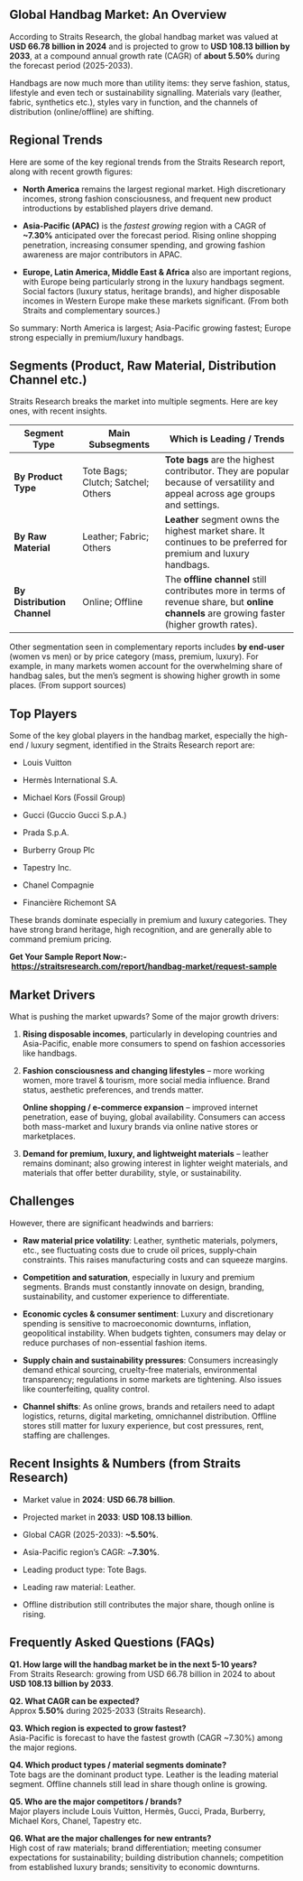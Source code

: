 <h2 data-start="437" data-end="474">Global Handbag Market: An Overview</h2>
<p data-start="476" data-end="775">According to Straits Research, the global handbag market was valued at <strong data-start="547" data-end="576">USD 66.78 billion in 2024</strong> and is projected to grow to <strong data-start="605" data-end="635">USD 108.13 billion by 2033</strong>, at a compound annual growth rate (CAGR) of <strong data-start="680" data-end="695">about 5.50%</strong> during the forecast period (2025-2033).</p>
<p data-start="777" data-end="1045">Handbags are now much more than utility items: they serve fashion, status, lifestyle and even tech or sustainability signalling. Materials vary (leather, fabric, synthetics etc.), styles vary in function, and the channels of distribution (online/offline) are shifting.</p>
<h2 data-start="1052" data-end="1070">Regional Trends</h2>
<p data-start="1072" data-end="1180">Here are some of the key regional trends from the Straits Research report, along with recent growth figures:</p>
<ul data-start="1182" data-end="2066">
<li data-start="1182" data-end="1412">
<p data-start="1184" data-end="1412"><strong data-start="1184" data-end="1201">North America</strong> remains the largest regional market. High discretionary incomes, strong fashion consciousness, and frequent new product introductions by established players drive demand.&nbsp;</p>
</li>
<li data-start="1413" data-end="1702">
<p data-start="1415" data-end="1702"><strong data-start="1415" data-end="1438">Asia-Pacific (APAC)</strong> is the <em data-start="1446" data-end="1463">fastest growing</em> region with a CAGR of <strong data-start="1486" data-end="1496">~7.30%</strong> anticipated over the forecast period. Rising online shopping penetration, increasing consumer spending, and growing fashion awareness are major contributors in APAC.&nbsp;</p>
</li>
<li data-start="1703" data-end="2066">
<p data-start="1705" data-end="2066"><strong data-start="1705" data-end="1752">Europe, Latin America, Middle East &amp; Africa</strong> also are important regions, with Europe being particularly strong in the luxury handbags segment. Social factors (luxury status, heritage brands), and higher disposable incomes in Western Europe make these markets significant. (From both Straits and complementary sources.)&nbsp;</p>
</li>
</ul>
<p data-start="2068" data-end="2190">So summary: North America is largest; Asia-Pacific growing fastest; Europe strong especially in premium/luxury handbags.</p>
<h2 data-start="2197" data-end="2259">Segments (Product, Raw Material, Distribution Channel etc.)</h2>
<p data-start="2261" data-end="2360">Straits Research breaks the market into multiple segments. Here are key ones, with recent insights.</p>
<div class="_tableContainer_1rjym_1">
<div class="group w-fit _tableWrapper_1rjym_13 flex flex-col-reverse" tabindex="-1">
<table class="w-fit min-w-(--thread-content-width)" data-start="2362" data-end="3213">
<thead data-start="2362" data-end="2425">
<tr data-start="2362" data-end="2425">
<th data-start="2362" data-end="2377" data-col-size="sm">Segment Type</th>
<th data-start="2377" data-end="2396" data-col-size="md">Main Subsegments</th>
<th data-start="2396" data-end="2425" data-col-size="lg">Which is Leading / Trends</th>
</tr>
</thead>
<tbody data-start="2440" data-end="3213">
<tr data-start="2440" data-end="2704">
<td data-start="2440" data-end="2462" data-col-size="sm"><strong data-start="2442" data-end="2461">By Product Type</strong></td>
<td data-start="2462" data-end="2537" data-col-size="md">Tote Bags; Clutch; Satchel; Others&nbsp;</td>
<td data-start="2537" data-end="2704" data-col-size="lg"><strong data-start="2539" data-end="2552">Tote bags</strong> are the highest contributor. They are popular because of versatility and appeal across age groups and settings.&nbsp;</td>
</tr>
<tr data-start="2705" data-end="2945">
<td data-start="2705" data-end="2727" data-col-size="sm"><strong data-start="2707" data-end="2726">By Raw Material</strong></td>
<td data-start="2727" data-end="2791" data-col-size="md">Leather; Fabric; Others&nbsp;</td>
<td data-start="2791" data-end="2945" data-col-size="lg"><strong data-start="2793" data-end="2804">Leather</strong> segment owns the highest market share. It continues to be preferred for premium and luxury handbags.&nbsp;</td>
</tr>
<tr data-start="2946" data-end="3213">
<td data-start="2946" data-end="2976" data-col-size="sm"><strong data-start="2948" data-end="2975">By Distribution Channel</strong></td>
<td data-start="2976" data-end="3032" data-col-size="md">Online; Offline</td>
<td data-col-size="lg" data-start="3032" data-end="3213">The <strong data-start="3038" data-end="3057">offline channel</strong> still contributes more in terms of revenue share, but <strong data-start="3112" data-end="3131">online channels</strong> are growing faster (higher growth rates).&nbsp;</td>
</tr>
</tbody>
</table>
</div>
</div>
<p data-start="3215" data-end="3563">Other segmentation seen in complementary reports includes <strong data-start="3273" data-end="3288">by end-user</strong> (women vs men) or by price category (mass, premium, luxury). For example, in many markets women account for the overwhelming share of handbag sales, but the men&rsquo;s segment is showing higher growth in some places. (From support sources)&nbsp;</p>
<h2 data-start="3570" data-end="3584">Top Players</h2>
<p data-start="3586" data-end="3728">Some of the key global players in the handbag market, especially the high-end / luxury segment, identified in the Straits Research report are:</p>
<ul data-start="3730" data-end="3988">
<li data-start="3730" data-end="3747">
<p data-start="3732" data-end="3747">Louis Vuitton</p>
</li>
<li data-start="3748" data-end="3777">
<p data-start="3750" data-end="3777">Herm&egrave;s International S.A.</p>
</li>
<li data-start="3778" data-end="3809">
<p data-start="3780" data-end="3809">Michael Kors (Fossil Group)</p>
</li>
<li data-start="3810" data-end="3841">
<p data-start="3812" data-end="3841">Gucci (Guccio Gucci S.p.A.)</p>
</li>
<li data-start="3842" data-end="3858">
<p data-start="3844" data-end="3858">Prada S.p.A.</p>
</li>
<li data-start="3859" data-end="3881">
<p data-start="3861" data-end="3881">Burberry Group Plc</p>
</li>
<li data-start="3882" data-end="3899">
<p data-start="3884" data-end="3899">Tapestry Inc.</p>
</li>
<li data-start="3900" data-end="3920">
<p data-start="3902" data-end="3920">Chanel Compagnie</p>
</li>
<li data-start="3921" data-end="3988">
<p data-start="3923" data-end="3988">Financi&egrave;re Richemont SA&nbsp;</p>
</li>
</ul>
<p data-start="3990" data-end="4158">These brands dominate especially in premium and luxury categories. They have strong brand heritage, high recognition, and are generally able to command premium pricing.</p>
<p data-start="3990" data-end="4158"><strong>Get Your Sample Report Now:-&nbsp;<a href="https://straitsresearch.com/report/handbag-market/request-sample">https://straitsresearch.com/report/handbag-market/request-sample</a>&nbsp;</strong></p>
<h2 data-start="4165" data-end="4182">Market Drivers</h2>
<p data-start="4184" data-end="4253">What is pushing the market upwards? Some of the major growth drivers:</p>
<ol data-start="4255" data-end="5187">
<li data-start="4255" data-end="4454">
<p data-start="4258" data-end="4454"><strong data-start="4258" data-end="4287">Rising disposable incomes</strong>, particularly in developing countries and Asia-Pacific, enable more consumers to spend on fashion accessories like handbags.&nbsp;</p>
</li>
<li data-start="4455" data-end="4679">
<p data-start="4458" data-end="4679"><strong data-start="4458" data-end="4507">Fashion consciousness and changing lifestyles</strong> &ndash; more working women, more travel &amp; tourism, more social media influence. Brand status, aesthetic preferences, and trends matter.&nbsp;</p>
<p data-start="4683" data-end="4935"><strong data-start="4683" data-end="4725">Online shopping / e-commerce expansion</strong> &ndash; improved internet penetration, ease of buying, global availability. Consumers can access both mass-market and luxury brands via online native stores or marketplaces.&nbsp;</p>
</li>
<li data-start="4936" data-end="5187">
<p data-start="4939" data-end="5187"><strong data-start="4939" data-end="4996">Demand for premium, luxury, and lightweight materials</strong> &ndash; leather remains dominant; also growing interest in lighter weight materials, and materials that offer better durability, style, or sustainability.&nbsp;</p>
</li>
</ol>
<h2 data-start="5194" data-end="5207">Challenges</h2>
<p data-start="5209" data-end="5263">However, there are significant headwinds and barriers:</p>
<ul data-start="5265" data-end="6447">
<li data-start="5265" data-end="5519">
<p data-start="5267" data-end="5519"><strong data-start="5267" data-end="5300">Raw material price volatility</strong>: Leather, synthetic materials, polymers, etc., see fluctuating costs due to crude oil prices, supply‐chain constraints. This raises manufacturing costs and can squeeze margins.&nbsp;</p>
</li>
<li data-start="5520" data-end="5709">
<p data-start="5522" data-end="5709"><strong data-start="5522" data-end="5552">Competition and saturation</strong>, especially in luxury and premium segments. Brands must constantly innovate on design, branding, sustainability, and customer experience to differentiate.</p>
</li>
<li data-start="5710" data-end="5961">
<p data-start="5712" data-end="5961"><strong data-start="5712" data-end="5752">Economic cycles &amp; consumer sentiment</strong>: Luxury and discretionary spending is sensitive to macroeconomic downturns, inflation, geopolitical instability. When budgets tighten, consumers may delay or reduce purchases of non-essential fashion items.</p>
</li>
<li data-start="5962" data-end="6206">
<p data-start="5964" data-end="6206"><strong data-start="5964" data-end="6009">Supply chain and sustainability pressures</strong>: Consumers increasingly demand ethical sourcing, cruelty-free materials, environmental transparency; regulations in some markets are tightening. Also issues like counterfeiting, quality control.</p>
</li>
<li data-start="6207" data-end="6447">
<p data-start="6209" data-end="6447"><strong data-start="6209" data-end="6227">Channel shifts</strong>: As online grows, brands and retailers need to adapt logistics, returns, digital marketing, omnichannel distribution. Offline stores still matter for luxury experience, but cost pressures, rent, staffing are challenges.</p>
</li>
</ul>
<h2 data-start="6454" data-end="6506">Recent Insights &amp; Numbers (from Straits Research)</h2>
<ul data-start="6508" data-end="7140">
<li data-start="6508" data-end="6600">
<p data-start="6510" data-end="6600">Market value in <strong data-start="6526" data-end="6534">2024</strong>: <strong data-start="6536" data-end="6557">USD 66.78 billion</strong>.&nbsp;</p>
</li>
<li data-start="6601" data-end="6698">
<p data-start="6603" data-end="6698">Projected market in <strong data-start="6623" data-end="6631">2033</strong>: <strong data-start="6633" data-end="6655">USD 108.13 billion</strong>.&nbsp;</p>
</li>
<li data-start="6699" data-end="6779">
<p data-start="6701" data-end="6779">Global CAGR (2025-2033): <strong data-start="6726" data-end="6736">~5.50%</strong>.&nbsp;</p>
</li>
<li data-start="6780" data-end="6863">
<p data-start="6782" data-end="6863">Asia-Pacific region&rsquo;s CAGR: ~<strong data-start="6811" data-end="6820">7.30%</strong>.&nbsp;</p>
</li>
<li data-start="6864" data-end="6940">
<p data-start="6866" data-end="6940">Leading product type: Tote Bags.</p>
</li>
<li data-start="6941" data-end="7015">
<p data-start="6943" data-end="7015">Leading raw material: Leather.&nbsp;</p>
</li>
<li data-start="7016" data-end="7140">
<p data-start="7018" data-end="7140">Offline distribution still contributes the major share, though online is rising.&nbsp;</p>
</li>
</ul>
<h2 data-start="7147" data-end="7183">Frequently Asked Questions (FAQs)</h2>
<p data-start="7185" data-end="7400"><strong data-start="7185" data-end="7253">Q1. How large will the handbag market be in the next 5-10 years?</strong><br data-start="7253" data-end="7256" /> From Straits Research: growing from USD 66.78 billion in 2024 to about <strong data-start="7327" data-end="7357">USD 108.13 billion by 2033</strong>.&nbsp;</p>
<p data-start="7402" data-end="7534"><strong data-start="7402" data-end="7436">Q2. What CAGR can be expected?</strong><br data-start="7436" data-end="7439" /> Approx <strong data-start="7446" data-end="7455">5.50%</strong> during 2025-2033 (Straits Research).&nbsp;</p>
<p data-start="7536" data-end="7720"><strong data-start="7536" data-end="7585">Q3. Which region is expected to grow fastest?</strong><br data-start="7585" data-end="7588" /> Asia-Pacific is forecast to have the fastest growth (CAGR ~7.30%) among the major regions.</p>
<p data-start="7722" data-end="7968"><strong data-start="7722" data-end="7779">Q4. Which product types / material segments dominate?</strong><br data-start="7779" data-end="7782" /> Tote bags are the dominant product type. Leather is the leading material segment. Offline channels still lead in share though online is growing.&nbsp;</p>
<p data-start="7970" data-end="8166"><strong data-start="7970" data-end="8017">Q5. Who are the major competitors / brands?</strong><br data-start="8017" data-end="8020" /> Major players include Louis Vuitton, Herm&egrave;s, Gucci, Prada, Burberry, Michael Kors, Chanel, Tapestry etc.&nbsp;</p>
<p data-start="8168" data-end="8437"><strong data-start="8168" data-end="8223">Q6. What are the major challenges for new entrants?</strong><br data-start="8223" data-end="8226" /> High cost of raw materials; brand differentiation; meeting consumer expectations for sustainability; building distribution channels; competition from established luxury brands; sensitivity to economic downturns.</p>

